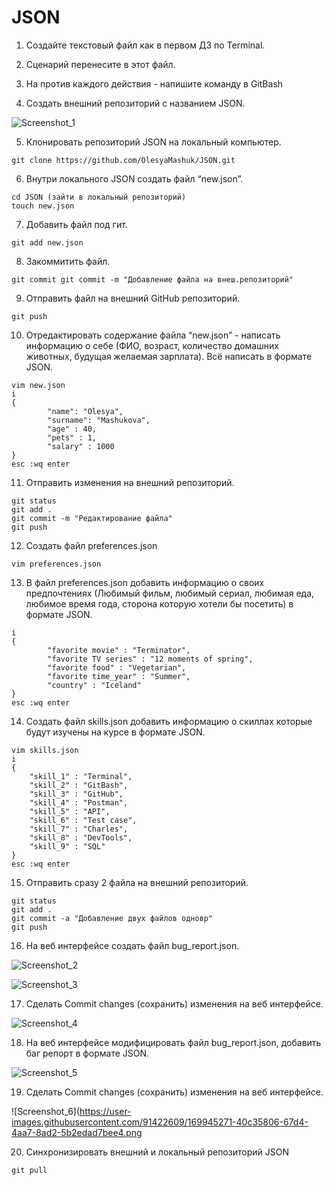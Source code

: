 # JSON

 1. Создайте текстовый файл как в первом ДЗ по Terminal.
 2. Сценарий перенесите в этот файл.
 3. На против каждого действия - напишите команду в GitBash

 4. Создать внешний репозиторий c названием JSON.
 
 
![Screenshot_1](https://user-images.githubusercontent.com/91422609/169891997-ebcc528d-2add-4c40-8e8d-e9ee445d11f0.png)


 5. Клонировать репозиторий JSON на локальный компьютер.
 
```git clone https://github.com/OlesyaMashuk/JSON.git```

 6. Внутри локального JSON создать файл “new.json”.
 
 ```
 cd JSON (зайти в локальный репозиторий)
 touch new.json
```

 7. Добавить файл под гит.
 
```git add new.json```

 8. Закоммитить файл.
 
```git commit git commit -m "Добавление файла на внеш.репозиторий"```

 9. Отправить файл на внешний GitHub репозиторий.
 
```git push```

 10. Отредактировать содержание файла “new.json” - написать информацию о себе (ФИО, возраст, количество домашних животных, будущая желаемая зарплата). Всё написать в формате JSON.
```
vim new.json
i 
{
        "name": "Olesya",
        "surname": "Mashukova",
        "age" : 40,
        "pets" : 1,
        "salary" : 1000
}
esc :wq enter
```
 11. Отправить изменения на внешний репозиторий.
 ```
git status
git add .
git commit -m "Редактирование файла"
git push
```
 12. Создать файл preferences.json
 
``` vim preferences.json ```

 13. В файл preferences.json добавить информацию о своих предпочтениях (Любимый фильм, любимый сериал, любимая еда, любимое время года, сторона которую хотели бы посетить) в формате JSON.
```
i
{
        "favorite movie" : "Terminator",
        "favorite TV series" : "12 moments of spring",
        "favorite food" : "Vegetarian",
        "favorite time_year" : "Summer",
        "country" : "Iceland"
}
esc :wq enter
```
 14. Создать файл skills.json добавить информацию о скиллах которые будут изучены на курсе в формате JSON.
``` 
vim skills.json
i
{
	"skill_1" : "Terminal",
	"skill_2" : "GitBash",
	"skill_3" : "GitHub",
	"skill_4" : "Postman",
	"skill_5" : "API",
	"skill_6" : "Test case",
	"skill_7" : "Charles",
	"skill_8" : "DevTools",
	"skill_9" : "SQL"
}
esc :wq enter
```
 15. Отправить сразу 2 файла на внешний репозиторий.
```
git status
git add .
git commit -a "Добавление двух файлов одновр"
git push
```
 16. На веб интерфейсе создать файл bug_report.json.
 
 
 ![Screenshot_2](https://user-images.githubusercontent.com/91422609/169943721-7a61c4bc-bf57-497a-8463-64d2fd921efe.png)
 
 ![Screenshot_3](https://user-images.githubusercontent.com/91422609/169943751-dd53905b-0436-4abf-a1a5-60625e1c81dc.png)
 

 17. Сделать Commit changes (сохранить) изменения на веб интерфейсе.
 

![Screenshot_4](https://user-images.githubusercontent.com/91422609/169943780-321235a4-b91a-4963-9390-49bc7e93c0c2.png)


 18. На веб интерфейсе модифицировать файл bug_report.json, добавить баг репорт в формате JSON.
 

![Screenshot_5](https://user-images.githubusercontent.com/91422609/169943858-02a183dd-2eea-4a25-82f6-5c88ce2960c7.png)


 19. Сделать Commit changes (сохранить) изменения на веб интерфейсе.
 

![Screenshot_6](https://user-images.githubusercontent.com/91422609/169945271-40c35806-67d4-4aa7-8ad2-5b2edad7bee4.png


 20. Синхронизировать внешний и локальный репозиторий JSON

``` git pull ```
